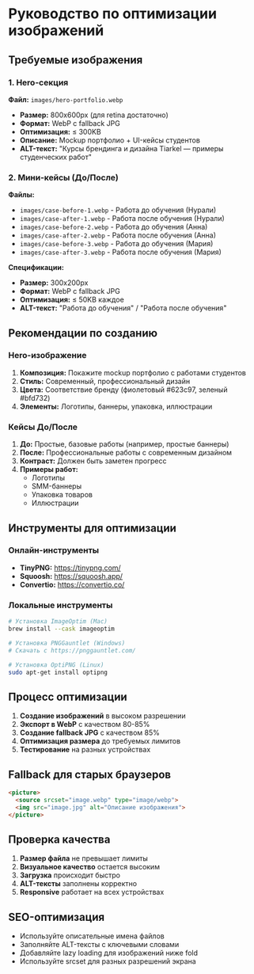 # Руководство по оптимизации изображений

## Требуемые изображения

### 1. Hero-секция
**Файл:** `images/hero-portfolio.webp`
- **Размер:** 800x600px (для retina достаточно)
- **Формат:** WebP с fallback JPG
- **Оптимизация:** ≤ 300KB
- **Описание:** Mockup портфолио + UI-кейсы студентов
- **ALT-текст:** "Курсы брендинга и дизайна Tiarkel — примеры студенческих работ"

### 2. Мини-кейсы (До/После)
**Файлы:**
- `images/case-before-1.webp` - Работа до обучения (Нурали)
- `images/case-after-1.webp` - Работа после обучения (Нурали)
- `images/case-before-2.webp` - Работа до обучения (Анна)
- `images/case-after-2.webp` - Работа после обучения (Анна)
- `images/case-before-3.webp` - Работа до обучения (Мария)
- `images/case-after-3.webp` - Работа после обучения (Мария)

**Спецификации:**
- **Размер:** 300x200px
- **Формат:** WebP с fallback JPG
- **Оптимизация:** ≤ 50KB каждое
- **ALT-текст:** "Работа до обучения" / "Работа после обучения"

## Рекомендации по созданию

### Hero-изображение
1. **Композиция:** Покажите mockup портфолио с работами студентов
2. **Стиль:** Современный, профессиональный дизайн
3. **Цвета:** Соответствие бренду (фиолетовый #623c97, зеленый #bfd732)
4. **Элементы:** Логотипы, баннеры, упаковка, иллюстрации

### Кейсы До/После
1. **До:** Простые, базовые работы (например, простые баннеры)
2. **После:** Профессиональные работы с современным дизайном
3. **Контраст:** Должен быть заметен прогресс
4. **Примеры работ:**
   - Логотипы
   - SMM-баннеры
   - Упаковка товаров
   - Иллюстрации

## Инструменты для оптимизации

### Онлайн-инструменты
- **TinyPNG:** https://tinypng.com/
- **Squoosh:** https://squoosh.app/
- **Convertio:** https://convertio.co/

### Локальные инструменты
```bash
# Установка ImageOptim (Mac)
brew install --cask imageoptim

# Установка PNGGauntlet (Windows)
# Скачать с https://pnggauntlet.com/

# Установка OptiPNG (Linux)
sudo apt-get install optipng
```

## Процесс оптимизации

1. **Создание изображений** в высоком разрешении
2. **Экспорт в WebP** с качеством 80-85%
3. **Создание fallback JPG** с качеством 85%
4. **Оптимизация размера** до требуемых лимитов
5. **Тестирование** на разных устройствах

## Fallback для старых браузеров

```html
<picture>
  <source srcset="image.webp" type="image/webp">
  <img src="image.jpg" alt="Описание изображения">
</picture>
```

## Проверка качества

1. **Размер файла** не превышает лимиты
2. **Визуальное качество** остается высоким
3. **Загрузка** происходит быстро
4. **ALT-тексты** заполнены корректно
5. **Responsive** работает на всех устройствах

## SEO-оптимизация

- Используйте описательные имена файлов
- Заполняйте ALT-тексты с ключевыми словами
- Добавляйте lazy loading для изображений ниже fold
- Используйте srcset для разных разрешений экрана 